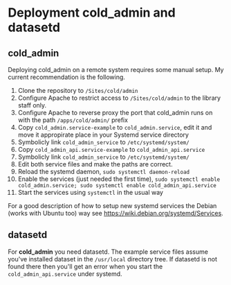 
# Deployment **cold_admin**  and **datasetd**

## **cold_admin**

Deploying cold_admin on a remote system requires some manual setup.  My current recommendation is the following.

1. Clone the repository to `/Sites/cold/admin`
2. Configure Apache to restrict access to `/Sites/cold/admin` to the library staff only.
3. Configure Apache to reverse proxy the port that cold_admin runs on with the path `/apps/cold/admin/` prefix
4. Copy `cold_admin.service-example` to `cold_admin.service`, edit it and move it appropirate place in your Systemd service directory
5. Symbolicly link `cold_admin_service` to `/etc/systemd/system/`
6. Copy `cold_admin_api.service-example` to `cold_admin_api.service`
7. Symbolicly link `cold_admin_service` to `/etc/systemd/system/`
8. Edit both service files and make the paths are correct.
9. Reload the systemd daemon, `sudo systemctl daemon-reload`
10. Enable the services (just needed the first time), `sudo systemctl enable cold_admin.service; sudo systemctl enable cold_admin_api.service`
11. Start the services using `systemctl` in the usual way

For a good description of how to setup new systemd services the Debian (works with Ubuntu too) way see <https://wiki.debian.org/systemd/Services>.

## **datasetd**

For **cold_admin** you need datasetd. The example service files assume you've installed dataset in the `/usr/local` directory tree.
If datasetd is not found there then you'll get an error when you start the `cold_admin_api.service` under systemd.




